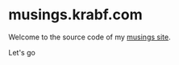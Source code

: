 # musings.krabf.com

Welcome to the source code of my [musings site](https://musings.krabf.com).

Let's go